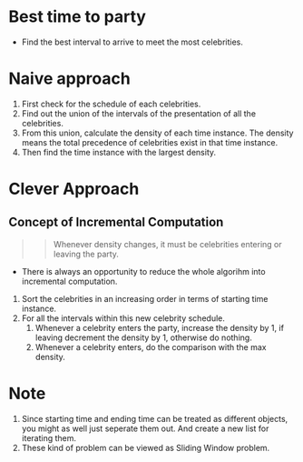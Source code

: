 # Best time to party
- Find the best interval to arrive to meet the most celebrities.


# Naive approach
1. First check for the schedule of each celebrities.
2. Find out the union of the intervals of the presentation of all the celebrities.
3. From this union, calculate the density of each time instance. The density means the total precedence of celebrities exist in that time instance.
4. Then find the time instance with the largest density.

# Clever Approach
## Concept of Incremental Computation
>> Whenever density changes, it must be celebrities entering or leaving the party.
- There is always an opportunity to reduce the whole algorihm into incremental computation.

1. Sort the celebrities in an increasing order in terms of starting time instance.
2. For all the intervals within this new celebrity schedule.
    1. Whenever a celebrity enters the party, increase the density by 1, if leaving decrement the density by 1, otherwise do nothing.
    2. Whenever a celebrity enters, do the comparison with the max density.


# Note
1. Since starting time and ending time can be treated as different objects, you might as well just seperate them out. And create a new list for iterating them.
2. These kind of problem can be viewed as Sliding Window problem.
